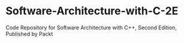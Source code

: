 # Software-Architecture-with-C-2E
Code Repository for Software Architecture with C++, Second Edition, Published by Packt
